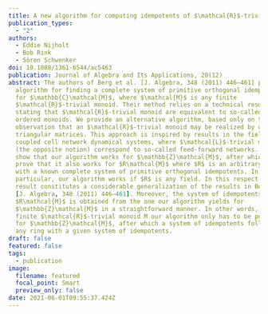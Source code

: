 ```yaml
---
title: A new algorithm for computing idempotents of $\mathcal{R}$-trivial monoids
publication_types:
  - "2"
authors:
  - Eddie Nijholt
  - Bob Rink
  - Sören Schwenker
doi: 10.1088/1361-6544/ac5463
publication: Journal of Algebra and Its Applications, 20(12)
abstract: The authors of Berg et al. [J. Algebra, 348 (2011) 446–461] provide an
  algorithm for finding a complete system of primitive orthogonal idempotents
  for $\mathbb{C}\mathcal{M}$, where $\mathcal{M}$ is any finite
  $\mathcal{R}$-trivial monoid. Their method relies on a technical result
  stating that $\mathcal{R}$-trivial monoid are equivalent to so-called weakly
  ordered monoids. We provide an alternative algorithm, based only on the simple
  observation that an $\mathcal{R}$-trivial monoid may be realized by upper
  triangular matrices. This approach is inspired by results in the field of
  coupled cell network dynamical systems, where $\mathcal{L}$-trivial monoids
  (the opposite notion) correspond to so-called feed-forward networks. We first
  show that our algorithm works for $\mathbb{Z}\mathcal{M}$, after which we
  prove that it also works for $R\mathcal{M}$ where $R$ is an arbitrary ring
  with a known complete system of primitive orthogonal idempotents. In
  particular, our algorithm works if $R$ is any field. In this respect our
  result constitutes a considerable generalization of the results in Berg et al.
  [J. Algebra, 348 (2011) 446–461]. Moreover, the system of idempotents for
  $R\mathcal{M}$ is obtained from the one our algorithm yields for
  $\mathbb{Z}\mathcal{M}$ in a straightforward manner. In other words, for any
  finite $\mathcal{R}$-trivial monoid M our algorithm only has to be performed
  for $\mathbb{Z}\mathcal{M}$, after which a system of idempotents follows for
  any ring with a given system of idempotents.
draft: false
featured: false
tags:
  - publication
image:
  filename: featured
  focal_point: Smart
  preview_only: false
date: 2021-06-01T09:55:37.424Z
---
```

